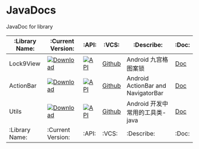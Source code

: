 # JavaDocs
JavaDoc for library

|:Library Name:|:Current Version:|:API:|:VCS:|:Describe:|:Doc:|
|--------------|-----------------|-----|-----|----------|-----|
|Lock9View|[![Download](https://api.bintray.com/packages/sogrey/maven/lock9view/images/download.svg) ](https://bintray.com/sogrey/maven/lock9view/_latestVersion)|[![API](https://img.shields.io/badge/API-9%2B-brightgreen.svg?style=flat)](https://android-arsenal.com/api?level=9)|[Github](https://github.com/Sogrey/Lock9View)|Android 九宫格图案锁|[Doc](https://sogrey.github.io/JavaDocs/Lock9View)|
|ActionBar|[![Download](https://api.bintray.com/packages/sogrey/maven/ActionBar/images/download.svg)](https://bintray.com/sogrey/maven/ActionBar/_latestVersion)|[![API](https://img.shields.io/badge/API-14%2B-brightgreen.svg?style=flat)](https://android-arsenal.com/api?level=14)|[Github](https://github.com/Sogrey/ActionBar)|Android ActionBar and NavigatorBar|[Doc](https://sogrey.github.io/JavaDocs/ActionBar)|
|Utils|[![Download](https://api.bintray.com/packages/sogrey/maven/Utils/images/download.svg) ](https://bintray.com/sogrey/maven/Utils/_latestVersion)|[![API](https://img.shields.io/badge/API-9%2B-brightgreen.svg?style=flat)](https://android-arsenal.com/api?level=9)|[Github](https://https://github.com/Sogrey/Utils)|Android 开发中常用的工具类-java|[Doc](https://sogrey.github.io/JavaDocs/Utils)|
|:Library Name:|:Current Version:|:API:|:VCS:|:Describe:|:Doc:|
